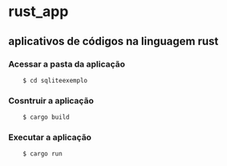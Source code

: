 # rust_app
## aplicativos de códigos na linguagem rust

### **Acessar a pasta da aplicação**
```
	$ cd sqliteexemplo
```

### **Cosntruir a aplicação**
```
	$ cargo build
```
### **Executar a aplicação**
```
	$ cargo run
 ```